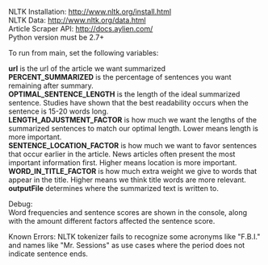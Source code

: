 NLTK Installation: http://www.nltk.org/install.html       
NLTK Data: http://www.nltk.org/data.html  
Article Scraper API: http://docs.aylien.com/  
Python version must be 2.7+

To run from main, set the following variables:  

<b>url</b> is the url of the article we want summarized  
<b>PERCENT_SUMMARIZED</b> is the percentage of sentences you want remaining after summary.       
<b>OPTIMAL_SENTENCE_LENGTH</b> is the length of the ideal summarized sentence. Studies have shown that the best readability occurs when the sentence is 15-20 words long.   
<b>LENGTH_ADJUSTMENT_FACTOR</b> is how much we want the lengths of the summarized sentences to match our optimal length. Lower means length is more important.  
<b>SENTENCE_LOCATION_FACTOR</b> is how much we want to favor sentences that occur earlier in the article. News articles often present the most important information first. Higher means location is more important.  
<b>WORD_IN_TITLE_FACTOR</b> is how much extra weight we give to words that appear in the title. Higher means we think title words are more relevant.  
<b>outputFile</b> determines where the summarized text is written to.

Debug:  
Word frequencies and sentence scores are shown in the console, along with the amount different factors affected the sentence score.

Known Errors:
NLTK tokenizer fails to recognize some acronyms like "F.B.I." and names like "Mr. Sessions" as use cases where the period does not indicate sentence ends.
